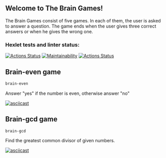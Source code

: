 ## Welcome to The Brain Games!

The Brain Games consist of five games. In each of them, the user is asked to answer a question. The game ends when the user gives three correct answers or when he gives the wrong one.

### Hexlet tests and linter status:
[![Actions Status](https://github.com/de-euforie/frontend-project-lvl1/workflows/hexlet-check/badge.svg)](https://github.com/de-euforie/frontend-project-lvl1/actions) [![Maintainability](https://api.codeclimate.com/v1/badges/a99a88d28ad37a79dbf6/maintainability)](https://codeclimate.com/github/codeclimate/codeclimate/maintainability) [![Actions Status](https://github.com/de-euforie/frontend-project-lvl1/workflows/eslint-check/badge.svg)](https://github.com/de-euforie/frontend-project-lvl1/actions)

## Brain-even game
```bash
brain-even
```
Answer "yes" if the number is even, otherwise answer "no"

[![asciicast](https://asciinema.org/a/3xfNjv9suMdb3fK3C3Pf3ByLo.svg)](https://asciinema.org/a/3xfNjv9suMdb3fK3C3Pf3ByLo)


## Brain-gcd game
```bash
brain-gcd
```
Find the greatest common divisor of given numbers.

[![asciicast](https://asciinema.org/a/n86VMsm9njw5g1fzu3y3z9AOo.svg)](https://asciinema.org/a/n86VMsm9njw5g1fzu3y3z9AOo)
